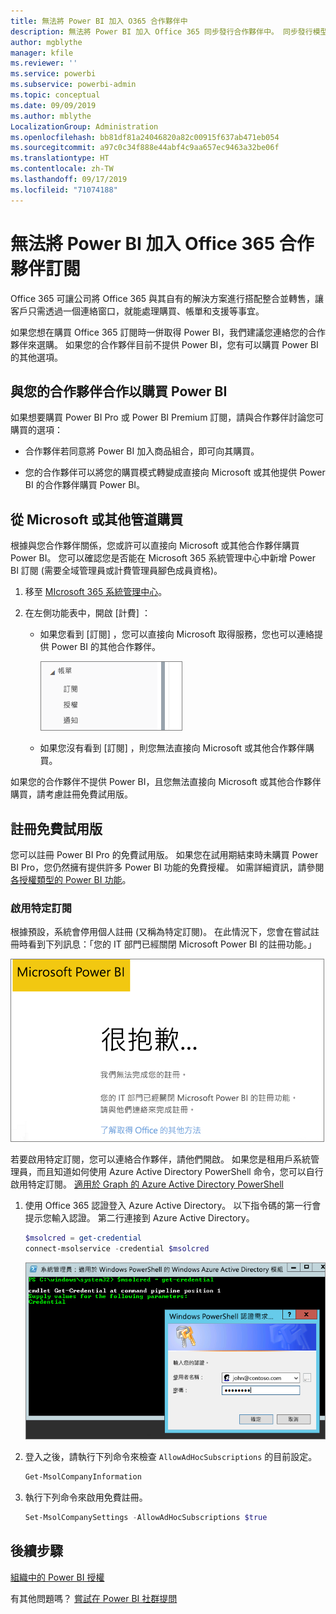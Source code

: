 ```yaml
---
title: 無法將 Power BI 加入 O365 合作夥伴中
description: 無法將 Power BI 加入 Office 365 同步發行合作夥伴中。 同步發行模型是 Office 365 使用的購買模型。
author: mgblythe
manager: kfile
ms.reviewer: ''
ms.service: powerbi
ms.subservice: powerbi-admin
ms.topic: conceptual
ms.date: 09/09/2019
ms.author: mblythe
LocalizationGroup: Administration
ms.openlocfilehash: bb81df81a24046820a82c00915f637ab471eb054
ms.sourcegitcommit: a97c0c34f888e44abf4c9aa657ec9463a32be06f
ms.translationtype: HT
ms.contentlocale: zh-TW
ms.lasthandoff: 09/17/2019
ms.locfileid: "71074188"
---
```

# <a name="unable-to-add-power-bi-to-office-365-partner-subscription"></a>無法將 Power BI 加入 Office 365 合作夥伴訂閱

Office 365 可讓公司將 Office 365 與其自有的解決方案進行搭配整合並轉售，讓客戶只需透過一個連絡窗口，就能處理購買、帳單和支援等事宜。

如果您想在購買 Office 365 訂閱時一併取得 Power BI，我們建議您連絡您的合作夥伴來選購。 如果您的合作夥伴目前不提供 Power BI，您有可以購買 Power BI 的其他選項。

## <a name="work-with-your-partner-to-purchase-power-bi"></a>與您的合作夥伴合作以購買 Power BI

如果想要購買 Power BI Pro 或 Power BI Premium 訂閱，請與合作夥伴討論您可購買的選項：

* 合作夥伴若同意將 Power BI 加入商品組合，即可向其購買。

* 您的合作夥伴可以將您的購買模式轉變成直接向 Microsoft 或其他提供 Power BI 的合作夥伴購買 Power BI。

## <a name="purchase-from-microsoft-or-another-channel"></a>從 Microsoft 或其他管道購買

根據與您合作夥伴關係，您或許可以直接向 Microsoft 或其他合作夥伴購買 Power BI。 您可以確認您是否能在 Microsoft 365 系統管理中心中新增 Power BI 訂閱 (需要全域管理員或計費管理員腳色成員資格)。

1. 移至 [MIcrosoft 365 系統管理中心](https://admin.microsoft.com/AdminPortal/Home#/homepage)。

1. 在左側功能表中，開啟 [計費]  ：

    * 如果您看到 [訂閱]  ，您可以直接向 Microsoft 取得服務，您也可以連絡提供 Power BI 的其他合作夥伴。

        ![[計費] - 顯示 [訂閱]](media/service-admin-syndication-partner/billingsub.png)

    * 如果您沒有看到 [訂閱]  ，則您無法直接向 Microsoft 或其他合作夥伴購買。

如果您的合作夥伴不提供 Power BI，且您無法直接向 Microsoft 或其他合作夥伴購買，請考慮註冊免費試用版。

## <a name="sign-up-for-a-free-trial"></a>註冊免費試用版

您可以註冊 Power BI Pro 的免費試用版。 如果您在試用期結束時未購買 Power BI Pro，您仍然擁有提供許多 Power BI 功能的免費授權。 如需詳細資訊，請參閱[各授權類型的 Power BI 功能](service-features-license-type.md)。

### <a name="enable-ad-hoc-subscriptions"></a>啟用特定訂閱

根據預設，系統會停用個人註冊 (又稱為特定訂閱)。 在此情況下，您會在嘗試註冊時看到下列訊息：「您的 IT 部門已經關閉 Microsoft Power BI 的註冊功能。」 

![[很抱歉] 影像](media/service-admin-syndication-partner/sorry.png)

若要啟用特定訂閱，您可以連絡合作夥伴，請他們開啟。 如果您是租用戶系統管理員，而且知道如何使用 Azure Active Directory PowerShell 命令，您可以自行啟用特定訂閱。 [適用於 Graph 的 Azure Active Directory PowerShell](/powershell/azure/active-directory/install-adv2/)

1. 使用 Office 365 認證登入 Azure Active Directory。 以下指令碼的第一行會提示您輸入認證。 第二行連接到 Azure Active Directory。

    ```powershell
    $msolcred = get-credential
    connect-msolservice -credential $msolcred
    ```

    ![輸入您的認證](media/service-admin-syndication-partner/aad-signin.png)

1. 登入之後，請執行下列命令來檢查 `AllowAdHocSubscriptions` 的目前設定。

    ```powershell
    Get-MsolCompanyInformation
    ```

1. 執行下列命令來啟用免費註冊。

    ```powershell
    Set-MsolCompanySettings -AllowAdHocSubscriptions $true
    ```

## <a name="next-steps"></a>後續步驟

[組織中的 Power BI 授權](service-admin-licensing-organization.md)

有其他問題嗎？ [嘗試在 Power BI 社群提問](http://community.powerbi.com/)
